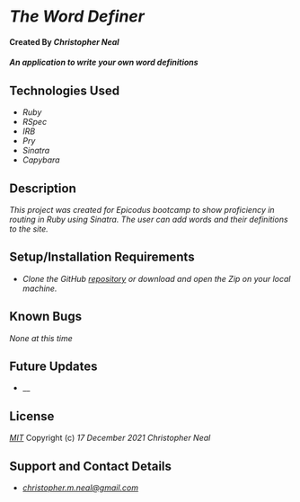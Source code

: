# _The Word Definer_

#### Created By _**Christopher Neal**_

#### _An application to write your own word definitions_

## Technologies Used

* _Ruby_
* _RSpec_
* _IRB_
* _Pry_
* _Sinatra_
* _Capybara_

## Description

_This project was created for Epicodus bootcamp to show proficiency in routing in Ruby using Sinatra. The user can add words and their definitions to the site._

## Setup/Installation Requirements

* _Clone the GitHub [repository](https://github.com/christophermneal/the_word_definer) or download and open the Zip on your local machine._

## Known Bugs

_None at this time_

## Future Updates

* __

## License

_[MIT](https://opensource.org/licenses/MIT)_
Copyright (c) _17 December 2021_ _Christopher Neal_

## Support and Contact Details
* _[christopher.m.neal@gmail.com](mailto:christopher.m.neal@gmail.com)_
